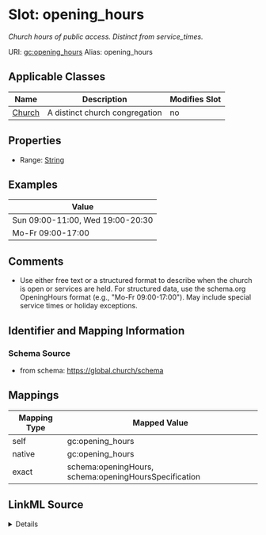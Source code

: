 

# Slot: opening_hours 


_Church hours of public access. Distinct from service_times._





URI: [gc:opening_hours](https://global.church/schema/opening_hours)
Alias: opening_hours

<!-- no inheritance hierarchy -->





## Applicable Classes

| Name | Description | Modifies Slot |
| --- | --- | --- |
| [Church](Church.md) | A distinct church congregation |  no  |







## Properties

* Range: [String](String.md)






## Examples

| Value |
| --- |
| Sun 09:00-11:00, Wed 19:00-20:30 |
| Mo-Fr 09:00-17:00 |

## Comments

* Use either free text or a structured format to describe when the church is open or services are held.
For structured data, use the schema.org OpeningHours format (e.g., "Mo-Fr 09:00-17:00").
May include special service times or holiday exceptions.


## Identifier and Mapping Information







### Schema Source


* from schema: https://global.church/schema




## Mappings

| Mapping Type | Mapped Value |
| ---  | ---  |
| self | gc:opening_hours |
| native | gc:opening_hours |
| exact | schema:openingHours, schema:openingHoursSpecification |




## LinkML Source

<details>
```yaml
name: opening_hours
description: Church hours of public access. Distinct from service_times.
comments:
- 'Use either free text or a structured format to describe when the church is open
  or services are held.

  For structured data, use the schema.org OpeningHours format (e.g., "Mo-Fr 09:00-17:00").

  May include special service times or holiday exceptions.

  '
examples:
- value: Sun 09:00-11:00, Wed 19:00-20:30
  description: Typical service times.
- value: Mo-Fr 09:00-17:00
  description: Weekday opening hours.
in_subset:
- public
from_schema: https://global.church/schema
exact_mappings:
- schema:openingHours
- schema:openingHoursSpecification
rank: 1000
alias: opening_hours
domain_of:
- Church
range: string

```
</details>